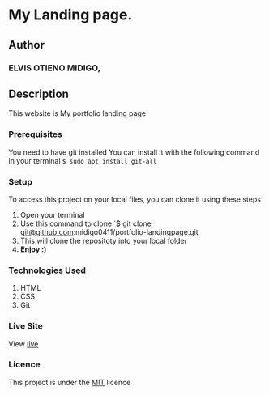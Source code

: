 # My Landing page.
## Author
### ELVIS OTIENO MIDIGO,
## Description
This website is My portfolio landing page
### Prerequisites
You need to have git installed
You can install it with the following command in your terminal
`$ sudo apt install git-all`
### Setup
To access this project on your local files, you can clone it using these steps
1. Open your terminal
1. Use this command to clone `$ git clone git@github.com:midigo0411/portfolio-landingpage.git
1. This will clone the repositoty into your local folder
1. __Enjoy :)__
### Technologies Used
1. HTML
1. CSS
1. Git
### Live Site
View [live](https://github.com/midigo0411/portfolio-landingpage)
### Licence
This project is under the  [MIT](LICENSE) licence